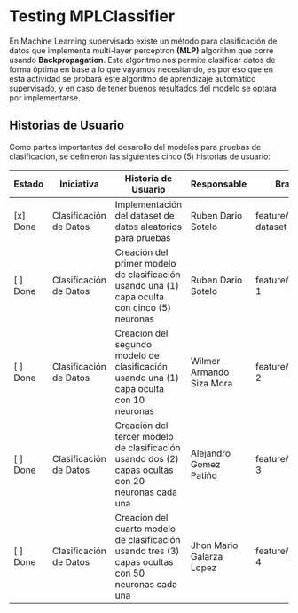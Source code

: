 # Testing MPLClassifier
En Machine Learning supervisado existe un método para clasificación de datos que implementa multi-layer perceptron **(MLP)** algorithm que corre usando **Backpropagation**. Este algoritmo nos permite clasificar datos de forma óptima en base a lo que vayamos necesitando, es por eso que en esta actividad se probará este algoritmo de aprendizaje automático supervisado, y en caso de tener buenos resultados del modelo se optara por implementarse.


## Historias de Usuario
Como partes importantes del desarollo del modelos para pruebas de clasificacion, se definieron las siguientes cinco (5) historias de usuario:

|Estado|Iniciativa|Historia de Usuario|Responsable|Brach|
|-------|-------|-------|-------|----|
| [x] Done | Clasificación de Datos | Implementación del dataset de datos aleatorios para pruebas | Ruben Dario Sotelo | feature/load-dataset |
| [ ] Done | Clasificación de Datos | Creación del primer modelo de clasificación usando una (1) capa oculta con cinco (5) neuronas | Ruben Dario Sotelo | feature/model-1 |
| [ ] Done | Clasificación de Datos | Creación del segundo modelo de clasificación usando una (1) capa oculta con 10 neuronas | Wilmer Armando Siza Mora | feature/model-2 |
| [ ] Done | Clasificación de Datos | Creación del tercer modelo de clasificación usando dos (2) capas ocultas con 20 neuronas cada una | Alejandro Gomez Patiño | feature/model-3 |
| [ ] Done | Clasificación de Datos | Creación del cuarto modelo de clasificación usando tres (3) capas ocultas con 50 neuronas cada una | Jhon Mario Galarza Lopez | feature/model-4 |
